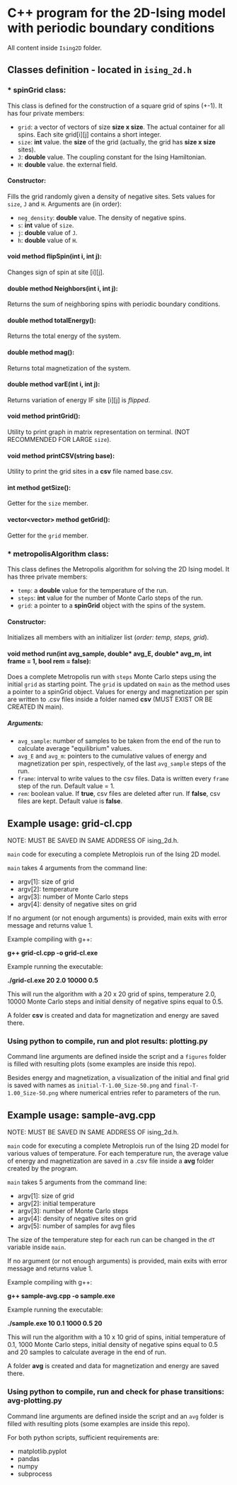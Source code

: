 # C++ program for the 2D-Ising model with periodic boundary conditions

All content inside `Ising2D` folder.

## Classes definition - located in `ising_2d.h`

### * **spinGrid** class:

This class is defined for the construction of a square grid of spins (+-1).
It has four private members:
- `grid`: a vector of vectors of size **size x size**. The actual container for all spins. Each site grid[i][j] contains a short integer.
- `size`: **int** value. the **size** of the grid (actually, the grid has **size x size** sites).
- `J`: **double** value. The coupling constant for the Ising Hamiltonian.
- `H`: **double** value. the external field.

#### Constructor:
Fills the grid randomly given a density of negative sites.
Sets values for `size`, `J` and `H`.
Arguments are (in order):
- `neg_density`: **double** value. The density of negative spins.
- `s`: **int** value of `size`.
- `j`: **double** value of `J`.
- `h`: **double** value of `H`.

#### void method flipSpin(int i, int j):
Changes sign of spin at site [i][j].

#### double method Neighbors(int i, int j):
Returns the sum of neighboring spins with periodic boundary conditions.

#### double method totalEnergy():
Returns the total energy of the system.

#### double method mag():
Returns total magnetization of the system.

#### double method varE(int i, int j):
Returns variation of energy IF site [i][j] is *flipped*.

#### void method printGrid():
Utility to print graph in matrix representation on terminal. (NOT RECOMMENDED FOR LARGE `size`).

#### void method printCSV(string base):
Utility to print the grid sites in a **csv** file named base.csv.

#### int method getSize():
Getter for the `size` member.

#### vector<vector<short>> method getGrid():
Getter for the `grid` member.

### * **metropolisAlgorithm** class:

This class defines the  Metropolis algorithm for solving the 2D Ising model. It has three private members:

- `temp`: a **double** value for the temperature of the run.
- `steps`: **int** value for the number of Monte Carlo steps of the run.
- `grid`: a pointer to a **spinGrid** object with the spins of the system.

#### Constructor:
Initializes all members with an initializer list (*order: temp, steps, grid*).

#### void method run(int avg_sample, double* avg_E, double* avg_m, int frame = 1, bool rem = false):

Does a complete Metropolis run with `steps` Monte Carlo steps using the initial `grid` as starting point. The `grid` is updated on `main` as the method uses a pointer to a spinGrid object.
Values for energy and magnetization per spin are written to .csv files inside a folder named **csv** (MUST EXIST OR BE CREATED IN main).

##### Arguments:

- `avg_sample`: number of samples to be taken from the end of the run to calculate average "equilibrium" values.
- `avg_E` and `avg_m`: pointers to the cumulative values of energy and magnetization per spin, respectively, of the last `avg_sample` steps of the run.
- `frame`: interval to write values to the csv files. Data is written every `frame` step of the run. Default value = 1.
- `rem`: boolean value. If **true**, csv files are deleted after run. If **false**, csv files are kept. Default value is **false**.

## Example usage: grid-cl.cpp

NOTE: MUST BE SAVED IN SAME ADDRESS OF ising_2d.h.

`main` code for executing a complete Metroplois run of the Ising 2D model.

`main` takes 4 arguments from the command line:
 * argv[1]: size of grid
 * argv[2]: temperature
 * argv[3]: number of Monte Carlo steps
 * argv[4]: density of negative sites on grid

If no argument (or not enough arguments) is provided, main exits with error message and returns value 1.

Example compiling with g++:

**g++ grid-cl.cpp -o grid-cl.exe**

Example running the executable:

**./grid-cl.exe 20 2.0 10000 0.5**

This will run the algorithm with a 20 x 20 grid of spins, temperature 2.0, 10000 Monte Carlo steps and initial density of negative spins equal to 0.5.

A folder **csv** is created and data for magnetization and energy are saved there.

### **Using python to compile, run and plot results**: plotting.py
Command line arguments are defined inside the script and a `figures` folder is filled with resulting plots (some examples are inside this repo).

Besides energy and magnetization, a visualization of the initial and final grid is saved with names as `initial-T-1.00_Size-50.png` and `final-T-1.00_Size-50.png` where numerical entries refer to parameters of the run.

## Example usage: sample-avg.cpp

NOTE: MUST BE SAVED IN SAME ADDRESS OF ising_2d.h.

`main` code for executing a complete Metroplois run of the Ising 2D model for various values of temperature. For each temperature run, the average value of energy and magnetization are saved in a .csv file inside a **avg** folder created by the program.

`main` takes 5 arguments from the command line:
 * argv[1]: size of grid
 * argv[2]: initial temperature
 * argv[3]: number of Monte Carlo steps
 * argv[4]: density of negative sites on grid
 * argv[5]: number of samples for avg files

 The size of the temperature step for each run can be changed in the `dT` variable inside `main`.

If no argument (or not enough arguments) is provided, main exits with error message and returns value 1.

Example compiling with g++:

**g++ sample-avg.cpp -o sample.exe**

Example running the executable:

**./sample.exe 10 0.1 1000 0.5 20**

This will run the algorithm with a 10 x 10 grid of spins, initial temperature of 0.1, 1000 Monte Carlo steps, initial density of negative spins equal to 0.5 and 20 samples to calculate average in the end of run.

A folder **avg** is created and data for magnetization and energy are saved there.

### **Using python to compile, run and check for phase transitions**: avg-plotting.py
Command line arguments are defined inside the script and an `avg` folder is filled with resulting plots (some examples are inside this repo).

For both python scripts, sufficient requirements are:
- matplotlib.pyplot
- pandas
- numpy
- subprocess
